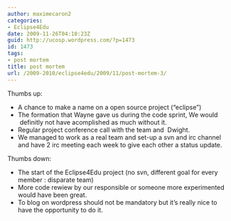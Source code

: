 ```yaml
---
author: maximecaron2
categories:
- Eclipse4Edu
date: 2009-11-26T04:10:23Z
guid: http://ucosp.wordpress.com/?p=1473
id: 1473
tags:
- post mortem
title: post mortem
url: /2009-2010/eclipse4edu/2009/11/post-mortem-3/
---
```


Thumbs up:

  * A chance to make a name on a open source project (&#8220;eclipse&#8221;)
  * The formation that Wayne gave us during the code sprint, We would  definitly not have acomplished as much without it.
  * Regular project conference call with the team and  Dwight.
  * We managed to work as a real team and set-up a svn and irc channel and have 2 irc meeting each week to give each other a status update.

Thumbs down:

  * The start of the Eclipse4Edu project (no svn, different goal for every member : disparate team)
  * More code rewiew by our responsible or someone more experimented would have been great.
  * To blog on wordpress should not be mandatory but it&#8217;s really nice to have the opportunity to do it.